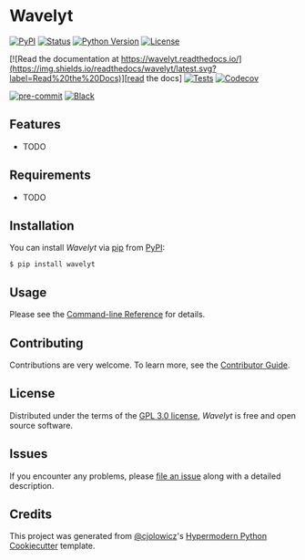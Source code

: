 # Wavelyt

[![PyPI](https://img.shields.io/pypi/v/wavelyt.svg)][pypi status]
[![Status](https://img.shields.io/pypi/status/wavelyt.svg)][pypi status]
[![Python Version](https://img.shields.io/pypi/pyversions/wavelyt)][pypi status]
[![License](https://img.shields.io/pypi/l/wavelyt)][license]

[![Read the documentation at https://wavelyt.readthedocs.io/](https://img.shields.io/readthedocs/wavelyt/latest.svg?label=Read%20the%20Docs)][read the docs]
[![Tests](https://github.com/kinetikeith/wavelyt/workflows/Tests/badge.svg)][tests]
[![Codecov](https://codecov.io/gh/kinetikeith/wavelyt/branch/main/graph/badge.svg)][codecov]

[![pre-commit](https://img.shields.io/badge/pre--commit-enabled-brightgreen?logo=pre-commit&logoColor=white)][pre-commit]
[![Black](https://img.shields.io/badge/code%20style-black-000000.svg)][black]

[pypi status]: https://pypi.org/project/wavelyt/
[read the docs]: https://wavelyt.readthedocs.io/
[tests]: https://github.com/kinetikeith/wavelyt/actions?workflow=Tests
[codecov]: https://app.codecov.io/gh/kinetikeith/wavelyt
[pre-commit]: https://github.com/pre-commit/pre-commit
[black]: https://github.com/psf/black

## Features

- TODO

## Requirements

- TODO

## Installation

You can install _Wavelyt_ via [pip] from [PyPI]:

```console
$ pip install wavelyt
```

## Usage

Please see the [Command-line Reference] for details.

## Contributing

Contributions are very welcome.
To learn more, see the [Contributor Guide].

## License

Distributed under the terms of the [GPL 3.0 license][license],
_Wavelyt_ is free and open source software.

## Issues

If you encounter any problems,
please [file an issue] along with a detailed description.

## Credits

This project was generated from [@cjolowicz]'s [Hypermodern Python Cookiecutter] template.

[@cjolowicz]: https://github.com/cjolowicz
[pypi]: https://pypi.org/
[hypermodern python cookiecutter]: https://github.com/cjolowicz/cookiecutter-hypermodern-python
[file an issue]: https://github.com/kinetikeith/wavelyt/issues
[pip]: https://pip.pypa.io/

<!-- github-only -->

[license]: https://github.com/kinetikeith/wavelyt/blob/main/LICENSE
[contributor guide]: https://github.com/kinetikeith/wavelyt/blob/main/CONTRIBUTING.md
[command-line reference]: https://wavelyt.readthedocs.io/en/latest/usage.html
